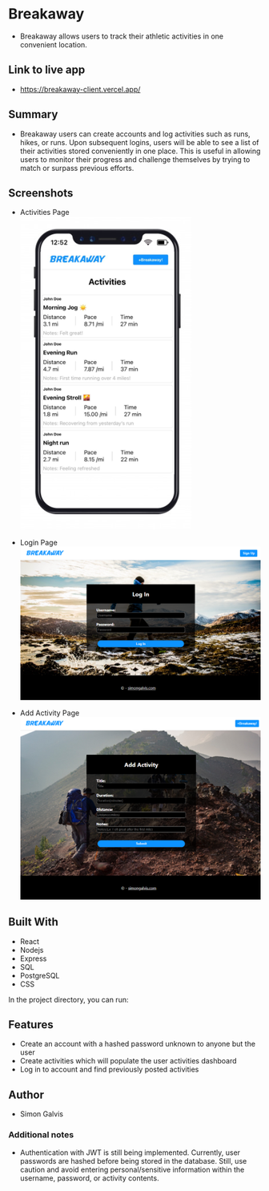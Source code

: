# Breakaway
- Breakaway allows users to track their athletic activities in one convenient location.

## Link to live app
- https://breakaway-client.vercel.app/

## Summary
- Breakaway users can create accounts and log activities such as runs, hikes, or runs. Upon subsequent logins, users will be able to see a list of their activities stored conveniently in one place. This is useful in allowing users to monitor their progress and challenge themselves by trying to match or surpass previous efforts.

## Screenshots

- Activities Page<br/>
![Activities Page](/src/images/sample-hero.jpg)

- Login Page
![Login Page](/src/images/breakaway-login.png)

- Add Activity Page
![Add Activity Page](/src/images/breakaway-add-activity.png)



## Built With
- React
- Nodejs
- Express
- SQL
- PostgreSQL
- CSS

In the project directory, you can run:

## Features
- Create an account with a hashed password unknown to anyone but the user
- Create activities which will populate the user activities dashboard
- Log in to account and find previously posted activities

## Author
- Simon Galvis

### Additional notes
- Authentication with JWT is still being implemented. Currently, user passwords are hashed before being stored in the database. Still, use caution and avoid entering personal/sensitive information within the username, password, or activity contents.




